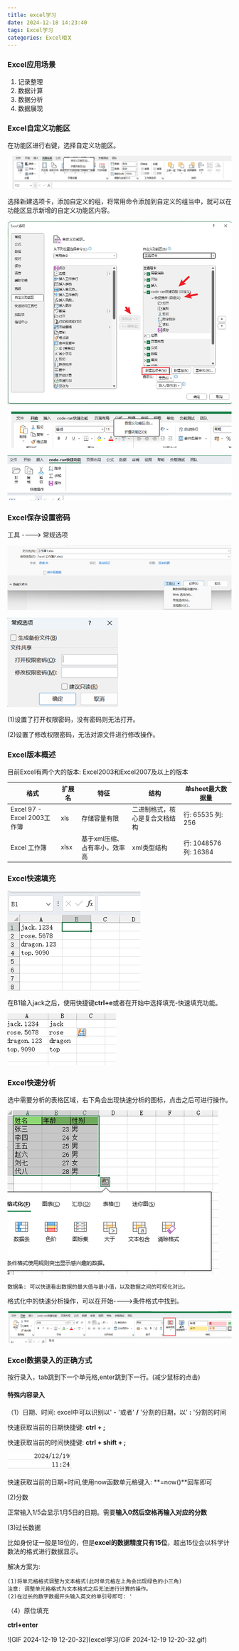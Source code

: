 ```yaml
---
title: excel学习
date: 2024-12-18 14:23:40
tags: Excel学习
categories: Excel相关
---
```


### Excel应用场景

1. 记录整理
2. 数据计算
3. 数据分析
4. 数据展现

### Excel自定义功能区

在功能区进行右键，选择自定义功能区。

![image-20241218145544837](excel学习/image-20241218145544837.png)

选择新建选项卡，添加自定义的组，将常用命令添加到自定义的组当中，就可以在功能区显示新增的自定义功能区内容。

![image-20241218145506227](excel学习/image-20241218145506227.png)

![image-20241218145515815](excel学习/image-20241218145515815.png)

![image-20241218145624161](excel学习/image-20241218145624161.png)

### Excel保存设置密码

工具 ----> 常规选项

![image-20241218150513297](excel学习/image-20241218150513297.png)

![image-20241218150558755](excel学习/image-20241218150558755.png)

(1)设置了打开权限密码，没有密码则无法打开。

(2)设置了修改权限密码，无法对源文件进行修改操作。

### Excel版本概述

目前Excel有两个大的版本: Excel2003和Excel2007及以上的版本

| 格式                        | 扩展名 | 特征                          | 结构                           | 单sheet最大数据量     |
| --------------------------- | ------ | ----------------------------- | ------------------------------ | --------------------- |
| Excel 97 - Excel 2003工作簿 | xls    | 存储容量有限                  | 二进制格式，核心是复合文档结构 | 行: 65535 列: 256     |
| Excel 工作簿                | xlsx   | 基于xml压缩、占有率小，效率高 | xml类型结构                    | 行: 1048576 列: 16384 |

### Excel快速填充

![image-20241218170415402](excel学习/image-20241218170415402.png)

在B1输入jack之后，使用快捷键**ctrl+e**或者在开始中选择填充-快速填充功能。

![image-20241218172210431](excel学习/image-20241218172210431.png)

### Excel快速分析

选中需要分析的表格区域，右下角会出现快速分析的图标，点击之后可进行操作。

![image-20241219103208354](excel学习/image-20241219103208354.png)

```
数据条: 可以快速看出数据的最大值与最小值，以及数据之间的可视化对比。
```



格式化中的快速分析操作，可以在开始---->条件格式中找到。

![image-20241219103711360](excel学习/image-20241219103711360.png)

### Excel数据录入的正确方式

按行录入，tab跳到下一个单元格,enter跳到下一行。(减少鼠标的点击)

#### 特殊内容录入

（1）日期、时间:  excel中可以识别以' **-** '或者' **/** '分割的日期，以' **:** '分割的时间

快速获取当前的日期快捷键: **ctrl + ;**

快速获取当前的时间快捷键: **ctrl + shift + ;**

![image-20241219112828680](excel学习/image-20241219112828680.png)

快速获取当前的日期+时间,使用now函数单元格键入:  **=now()**回车即可

(2)分数

正常输入1/5会显示1月5日的日期。需要**输入0然后空格再输入对应的分数**

(3)过长数据

比如身份证一般是18位的，但是**excel的数据精度只有15位**，超出15位会以科学计数法的格式进行数据显示。

解决方案为:

```
(1)将单元格格式调整为文本格式(此时单元格左上角会出现绿色的小三角)
注意: 调整单元格格式为文本格式之后无法进行计算的操作。
(2)在过长的数字数据开头输入英文的单引号即可: '
```

（4）原位填充

**ctrl+enter**

![GIF 2024-12-19 12-20-32](excel学习/GIF 2024-12-19 12-20-32.gif)
